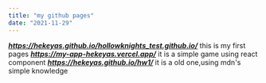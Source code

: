 ```yaml
---
title: "my github pages"
date: "2021-11-29"
---
```

***https://hekeyas.github.io/hollowknights_test.github.io/*** this is my first pages 
***https://my-app-hekeyas.vercel.app/*** it is a simple game using react component
***https://hekeyas.github.io/hw1/*** it is a old one,using mdn's simple knowledge 